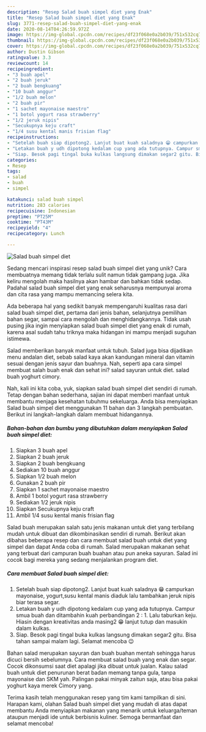 ```yaml
---
description: "Resep Salad buah simpel diet yang Enak"
title: "Resep Salad buah simpel diet yang Enak"
slug: 3771-resep-salad-buah-simpel-diet-yang-enak
date: 2020-08-14T04:26:59.972Z
image: https://img-global.cpcdn.com/recipes/df23f068e0a2b039/751x532cq70/salad-buah-simpel-diet-foto-resep-utama.jpg
thumbnail: https://img-global.cpcdn.com/recipes/df23f068e0a2b039/751x532cq70/salad-buah-simpel-diet-foto-resep-utama.jpg
cover: https://img-global.cpcdn.com/recipes/df23f068e0a2b039/751x532cq70/salad-buah-simpel-diet-foto-resep-utama.jpg
author: Dustin Gibson
ratingvalue: 3.3
reviewcount: 14
recipeingredient:
- "3 buah apel"
- "2 buah jeruk"
- "2 buah bengkuang"
- "10 buah anggur"
- "1/2 buah melon"
- "2 buah pir"
- "1 sachet mayonaise maestro"
- "1 botol yogurt rasa strawberry"
- "1/2 jeruk nipis"
- "Secukupnya keju craft"
- "1/4 susu kental manis frisian flag"
recipeinstructions:
- "Setelah buah siap dipotong2. Lanjut buat kuah saladnya 😁 campurkan mayonaise, yogurt,susu kental manis diaduk lalu tambahkan jeruk nipis biar terasa segar."
- "Letakan buah y udh dipotong kedalam cup yang ada tutupnya. Campur smua buah dan ditambahin kuah perbandingan 2 : 1. Lalu taburkan keju. Hiasin dengan kreativitas anda masing2 😁 lanjut tutup dan masukin dalam kulkas."
- "Siap. Besok pagi tingal buka kulkas langsung dimakan segar2 gitu. Bisa tahan sampai malam lagi. Selamat mencoba 😉"
categories:
- Resep
tags:
- salad
- buah
- simpel

katakunci: salad buah simpel 
nutrition: 283 calories
recipecuisine: Indonesian
preptime: "PT25M"
cooktime: "PT43M"
recipeyield: "4"
recipecategory: Lunch

---
```



![Salad buah simpel diet](https://img-global.cpcdn.com/recipes/df23f068e0a2b039/751x532cq70/salad-buah-simpel-diet-foto-resep-utama.jpg)

Sedang mencari inspirasi resep salad buah simpel diet yang unik? Cara membuatnya memang tidak terlalu sulit namun tidak gampang juga. Jika keliru mengolah maka hasilnya akan hambar dan bahkan tidak sedap. Padahal salad buah simpel diet yang enak seharusnya mempunyai aroma dan cita rasa yang mampu memancing selera kita.

Ada beberapa hal yang sedikit banyak mempengaruhi kualitas rasa dari salad buah simpel diet, pertama dari jenis bahan, selanjutnya pemilihan bahan segar, sampai cara mengolah dan menghidangkannya. Tidak usah pusing jika ingin menyiapkan salad buah simpel diet yang enak di rumah, karena asal sudah tahu triknya maka hidangan ini mampu menjadi suguhan istimewa.

Salad memberikan banyak manfaat untuk tubuh. Salad juga bisa dijadikan menu andalan diet, sebab salad kaya akan kandungan mineral dan vitamin sesuai dengan jenis sayur dan buahnya. Nah, seperti apa cara simpel membuat salah buah enak dan sehat ini? salad sayuran untuk diet. salad buah yoghurt cimory.


Nah, kali ini kita coba, yuk, siapkan salad buah simpel diet sendiri di rumah. Tetap dengan bahan sederhana, sajian ini dapat memberi manfaat untuk membantu menjaga kesehatan tubuhmu sekeluarga. Anda bisa menyiapkan Salad buah simpel diet menggunakan 11 bahan dan 3 langkah pembuatan. Berikut ini langkah-langkah dalam membuat hidangannya.

<!--inarticleads1-->

##### Bahan-bahan dan bumbu yang dibutuhkan dalam menyiapkan Salad buah simpel diet:

1. Siapkan 3 buah apel
1. Siapkan 2 buah jeruk
1. Siapkan 2 buah bengkuang
1. Sediakan 10 buah anggur
1. Siapkan 1/2 buah melon
1. Gunakan 2 buah pir
1. Siapkan 1 sachet mayonaise maestro
1. Ambil 1 botol yogurt rasa strawberry
1. Sediakan 1/2 jeruk nipis
1. Siapkan Secukupnya keju craft
1. Ambil 1/4 susu kental manis frisian flag


Salad buah merupakan salah satu jenis makanan untuk diet yang terbilang mudah untuk dibuat dan dikombinasikan sendiri di rumah. Berikut akan dibahas beberapa resep dan cara membuat salad buah untuk diet yang simpel dan dapat Anda coba di rumah. Salad merupakan makanan sehat yang terbuat dari campuran buah buahan atau pun aneka sayuran. Salad ini cocok bagi mereka yang sedang menjalankan program diet. 

<!--inarticleads2-->

##### Cara membuat Salad buah simpel diet:

1. Setelah buah siap dipotong2. Lanjut buat kuah saladnya 😁 campurkan mayonaise, yogurt,susu kental manis diaduk lalu tambahkan jeruk nipis biar terasa segar.
1. Letakan buah y udh dipotong kedalam cup yang ada tutupnya. Campur smua buah dan ditambahin kuah perbandingan 2 : 1. Lalu taburkan keju. Hiasin dengan kreativitas anda masing2 😁 lanjut tutup dan masukin dalam kulkas.
1. Siap. Besok pagi tingal buka kulkas langsung dimakan segar2 gitu. Bisa tahan sampai malam lagi. Selamat mencoba 😉


Bahan salad merupakan sayuran dan buah buahan mentah sehingga harus dicuci bersih sebelumnya. Cara membuat salad buah yang enak dan segar. Cocok dikonsumsi saat diet apalagi jika dibuat untuk jualan. Kalau salad buah untuk diet penurunan berat badan memang tanpa gula, tanpa mayonaise dan SKM yah. Palingan pakai minyak zaitun saja, atau bisa pakai yoghurt kaya merek Cimory yang. 

Terima kasih telah menggunakan resep yang tim kami tampilkan di sini. Harapan kami, olahan Salad buah simpel diet yang mudah di atas dapat membantu Anda menyiapkan makanan yang menarik untuk keluarga/teman ataupun menjadi ide untuk berbisnis kuliner. Semoga bermanfaat dan selamat mencoba!
